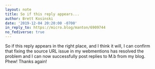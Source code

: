 ```yaml
---
layout: note
title: So if this reply appears...
author: Brett Kosinski
date: '2019-12-04 20:20:00 -0700'
in_reply_to: https://micro.blog/manton/6909744
no_fediverse: true
---
```

So if this reply appears in the right place, and I think it will, I can confirm that fixing the source URL issue in my webmentions has resolved the problem and I can now successfully post replies to M.b from my blog. Phew! Thanks again!
